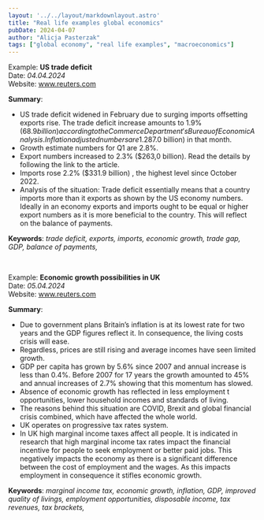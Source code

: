 ```yaml
---
layout: '../../layout/markdownlayout.astro'
title: "Real life examples global economics"
pubDate: 2024-04-07
author: "Alicja Pasterzak"
tags: ["global economy", "real life examples", "macroeconomics"]
---
```

Example: **US trade deficit** <br>
Date: _04.04.2024_ <br>
Website:
<a href="https://www.reuters.com/world/us/us-trade-deficit-widens-february-strong-imports-2024-04-04/">www.reuters.com</a>

**Summary**:
- US trade deficit widened in February due to surging imports offsetting exports rise. The trade deficit increase amounts to 1.9% ($68.9 billion) according to the Commerce Department's Bureau of Economic Analysis. Inflation adjusted numbers are 1.2% increase ($87.0 billion) in that month.
- Growth estimate numbers for Q1 are 2.8%.
- Export numbers increased to 2.3% ($263,0 billion). Read the details by following the link to the article.
- Imports rose 2.2% ($331.9 billion) , the highest level since October 2022.
- Analysis of the situation: Trade deficit essentially means that a country imports more than it exports as shown by the US economy numbers. Ideally in an economy exports and imports ought to be equal or higher export numbers as it is more beneficial to the country. This will reflect on the balance of payments. 

**Keywords**: _trade deficit, exports, imports, economic growth, trade gap, GDP, balance of payments,_ 

<br>

Example: **Economic growth possibilities in UK** <br>
Date: _05.04.2024_ <br>
Website: 
<a href="https://theconversation.com/how-cuts-to-marginal-income-tax-could-boost-the-uks-stagnant-economic-growth-226758">www.reuters.com</a>

**Summary**:
- Due to government plans Britain’s inflation is at its lowest rate for two years and the GDP figures reflect it. In consequence, the living costs crisis will ease. 
- Regardless, prices are still rising and average incomes have seen limited growth.
- GDP per capita has  grown by 5.6% since 2007 and annual increase is less than 0.4%. Before 2007 for 17 years the growth amounted to 45% and annual increases of 2.7% showing that this momentum has slowed. 
- Absence of economic growth has reflected in less employment t opportunities, lower household incomes and standards of living.
- The reasons behind this situation are COVID, Brexit and global financial crisis combined, which have affected the whole world.
- UK operates on progressive tax rates system. 
- In UK high marginal income taxes affect all people. It is indicated in research that high marginal income tax rates impact the financial incentive for people to seek employment or better paid jobs. This negatively impacts the economy as there is a significant difference between the cost of employment and the wages. As this impacts employment in consequence it stifles economic growth.


**Keywords**: _marginal income tax, economic growth, inflation, GDP, improved quality of livings, employment opportunities, disposable income, tax revenues, tax brackets,_

